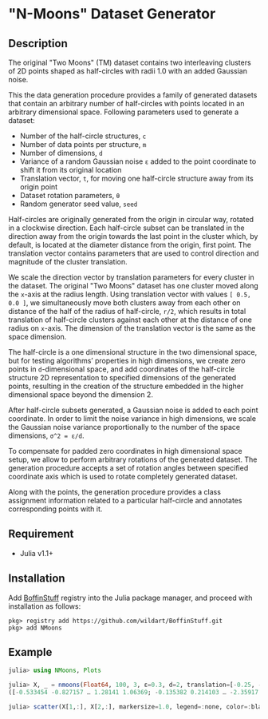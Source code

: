 # "N-Moons" Dataset Generator

## Description

The original "Two Moons" (TM) dataset contains two interleaving clusters of 2D points shaped as half-circles with radii 1.0 with an added Gaussian noise.

This the data generation procedure provides a family of generated datasets that contain an arbitrary number of half-circles with points located in an arbitrary dimensional space. Following parameters used to generate a dataset:

- Number of the half-circle structures, `c`
- Number of data points per structure, `m`
- Number of dimensions, `d`
- Variance of a random Gaussian noise `ε` added to the point coordinate to shift it from its original location
- Translation vector, `t`, for moving one half-circle structure away from its origin point
- Dataset rotation parameters, `θ`
- Random generator seed value, `seed`

Half-circles are originally generated from the origin in circular way, rotated in a
clockwise direction. Each half-circle subset can be translated in the direction away
from the origin towards the last point in the cluster which, by default, is located at
the diameter distance from the origin, first point. The translation vector contains parameters
that are used to control direction and magnitude of the cluster translation.

We scale the direction vector by translation parameters for every cluster in the dataset.
The original "Two Moons" dataset has one cluster moved along the `x`-axis at the radius
length. Using translation vector with values `[ 0.5, 0.0 ]`, we simultaneously move
both clusters away from each other on distance of the half of the radius of half-circle,
`r/2`, which results in total translation of half-circle clusters against each other
at the distance of one radius on `x`-axis. The dimension of the translation vector is the same as the space dimension.

The half-circle is a one dimensional structure in the two dimensional space, but for
testing algorithms’ properties in high dimensions, we create zero points in `d`-dimensional
space, and add coordinates of the half-circle structure 2D representation to specified dimensions
 of the generated points, resulting in the creation of the structure embedded
in the higher dimensional space beyond the dimension 2.

After half-circle subsets generated, a Gaussian noise is added to each point coordinate.
In order to limit the noise variance in high dimensions, we scale the Gaussian
noise variance proportionally to the number of the space dimensions, `σ^2 = ε/d`.

To compensate for padded zero coordinates in high dimensional space setup, we
allow to perform arbitrary rotations of the generated dataset. The generation procedure accepts
a set of rotation angles between specified coordinate axis which is used to
rotate completely generated dataset.

Along with the points, the generation procedure provides a class assignment information related
to a particular half-circle and annotates corresponding points with it.

## Requirement

- Julia v1.1+

## Installation

Add [BoffinStuff](https://github.com/wildart/BoffinStuff.git) registry into the Julia package manager, and proceed with installation as follows:

```
pkg> registry add https://github.com/wildart/BoffinStuff.git
pkg> add NMoons
```

## Example

```julia
julia> using NMoons, Plots

julia> X, _ = nmoons(Float64, 100, 3, ε=0.3, d=2, translation=[-0.25, -0.25])
([-0.533454 -0.827157 … 1.28141 1.06369; -0.135382 0.214103 … -2.35917 -2.3159], [1, 1, 1, 1, 1, 1, 1, 1, 1, 1  …  3, 3, 3, 3, 3, 3, 3, 3, 3, 3])

julia> scatter(X[1,:], X[2,:], markersize=1.0, legend=:none, color=:black)
```
